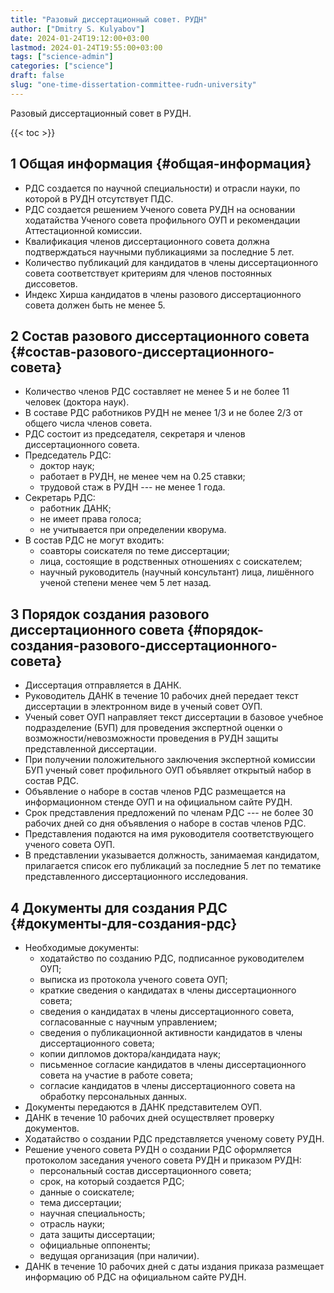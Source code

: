 ```yaml
---
title: "Разовый диссертационный совет. РУДН"
author: ["Dmitry S. Kulyabov"]
date: 2024-01-24T19:12:00+03:00
lastmod: 2024-01-24T19:55:00+03:00
tags: ["science-admin"]
categories: ["science"]
draft: false
slug: "one-time-dissertation-committee-rudn-university"
---
```


Разовый диссертационный совет в РУДН.

<!--more-->

{{< toc >}}


## <span class="section-num">1</span> Общая информация {#общая-информация}

-   РДС создается по научной специальности) и отрасли науки, по которой в РУДН отсутствует ПДС.
-   РДС создается решением Ученого совета РУДН на основании ходатайства Ученого совета профильного ОУП и рекомендации Аттестационной комиссии.
-   Квалификация членов диссертационного совета должна подтверждаться научными публикациями за последние 5 лет.
-   Количество публикаций для кандидатов в члены диссертационного совета соответствует критериям для членов постоянных диссоветов.
-   Индекс Хирша кандидатов в члены разового диссертационного совета должен быть не менее 5.


## <span class="section-num">2</span> Состав разового диссертационного совета {#состав-разового-диссертационного-совета}

-   Количество членов РДС составляет не менее 5 и не более 11 человек (доктора наук).
-   В составе РДС работников РУДН не менее 1/3 и не более 2/3 от общего числа членов совета.
-   РДС состоит из председателя, секретаря и членов диссертационного совета.
-   Председатель РДС:
    -   доктор наук;
    -   работает в РУДН, не менее чем на 0.25 ставки;
    -   трудовой стаж в РУДН --- не менее 1 года.
-   Секретарь РДС:
    -   работник ДАНК;
    -   не имеет права голоса;
    -   не учитывается при определении кворума.
-   В состав РДС не могут входить:
    -   соавторы соискателя по теме диссертации;
    -   лица, состоящие в родственных отношениях с соискателем;
    -   научный руководитель (научный консультант) лица, лишённого ученой степени менее чем 5 лет назад.


## <span class="section-num">3</span> Порядок создания разового диссертационного совета {#порядок-создания-разового-диссертационного-совета}

-   Диссертация отправляется в ДАНК.
-   Руководитель ДАНК в течение 10 рабочих дней передает текст диссертации в электронном виде в ученый совет ОУП.
-   Ученый совет ОУП направляет текст диссертации в базовое учебное подразделение (БУП) для проведения экспертной оценки о возможности/невозможности проведения в РУДН защиты представленной диссертации.
-   При получении положительного заключения экспертной комиссии БУП ученый совет профильного ОУП объявляет открытый набор в состав РДС.
-   Объявление о наборе в состав членов РДС размещается на информационном стенде ОУП и на официальном сайте РУДН.
-   Срок представления предложений по членам РДС --- не более 30 рабочих дней со дня объявления о наборе в состав членов РДС.
-   Представления подаются на имя руководителя соответствующего ученого совета ОУП.
-   В представлении указывается должность, занимаемая кандидатом, прилагается список его публикаций за последние 5 лет по тематике представленного диссертационного исследования.


## <span class="section-num">4</span> Документы для создания РДС {#документы-для-создания-рдс}

-   Необходимые документы:
    -   ходатайство по созданию РДС, подписанное руководителем ОУП;
    -   выписка из протокола ученого совета ОУП;
    -   краткие сведения о кандидатах в члены диссертационного совета;
    -   сведения о кандидатах в члены диссертационного совета, согласованные с научным управлением;
    -   сведения о публикационной активности кандидатов в члены диссертационного совета;
    -   копии дипломов доктора/кандидата наук;
    -   письменное согласие кандидатов в члены диссертационного совета на участие в работе совета;
    -   согласие кандидатов в члены диссертационного совета на обработку персональных данных.
-   Документы передаются в ДАНК представителем ОУП.
-   ДАНК в течение 10 рабочих дней осуществляет проверку документов.
-   Ходатайство о создании РДС представляется ученому совету РУДН.
-   Решение ученого совета РУДН о создании РДС оформляется протоколом заседания ученого совета РУДН и приказом РУДН:
    -   персональный состав диссертационного совета;
    -   срок, на который создается РДС;
    -   данные о соискателе;
    -   тема диссертации;
    -   научная специальность;
    -   отрасль науки;
    -   дата защиты диссертации;
    -   официальные оппоненты;
    -   ведущая организация (при наличии).
-   ДАНК в течение 10 рабочих дней с даты издания приказа размещает информацию об РДС на официальном сайте РУДН.
